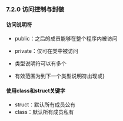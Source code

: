 ### 7.2.0 访问控制与封装

#### 访问说明符

* public：之后的成员能够在整个程序内被访问
* private：仅可在类中被访问

* 类型说明符可以有多个
* 有效范围为到下一个类型说明符出现或}

#### 使用class和struct关键字

* struct：默认所有成员公有
* class：默认所有成员私有

